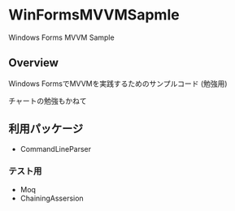 # WinFormsMVVMSapmle

Windows Forms MVVM Sample

## Overview

Windows FormsでMVVMを実践するためのサンプルコード (勉強用)

チャートの勉強もかねて

## 利用パッケージ

- CommandLineParser

### テスト用

- Moq
- ChainingAssersion
